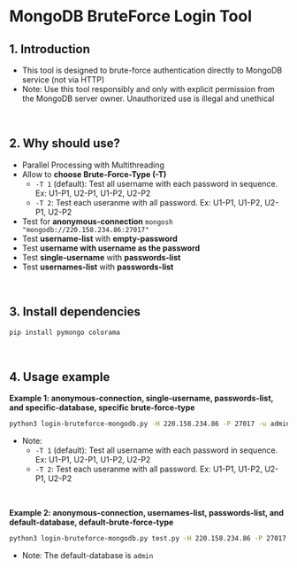 # MongoDB BruteForce Login Tool

## 1. Introduction
+ This tool is designed to brute-force authentication directly to MongoDB service (not via HTTP)
+ Note: Use this tool responsibly and only with explicit permission from the MongoDB server owner. Unauthorized use is illegal and unethical
</br>

## 2. Why should use?
+ Parallel Processing with Multithreading
+ Allow to **choose Brute-Force-Type (-T)**
    -   `-T 1` (default): Test all username with each password in sequence. Ex: U1-P1, U2-P1, U1-P2, U2-P2
    -   `-T 2`: Test each useranme with all password. Ex: U1-P1, U1-P2, U2-P1, U2-P2
+ Test for **anonymous-connection** `mongosh "mongodb://220.158.234.86:27017"`
+ Test **username-list** with **empty-password**
+ Test **username with username as the password**
+ Test **single-username** with **passwords-list**
+ Test **usernames-list** with **passwords-list**
</br>

## 3. Install dependencies
```bash
pip install pymongo colorama
```
</br>

## 4. Usage example
**Example 1: anonymous-connection, single-username, passwords-list, and specific-database, specific brute-force-type**
```bash
python3 login-bruteforce-mongodb.py -H 220.158.234.86 -P 27017 -u admin -W passwords.txt -D mydatabase -T 2
```
+ Note:
    -   `-T 1` (default): Test all username with each password in sequence. Ex: U1-P1, U2-P1, U1-P2, U2-P2
    -   `-T 2`: Test each useranme with all password. Ex: U1-P1, U1-P2, U2-P1, U2-P2
</br>

**Example 2: anonymous-connection, usernames-list, passwords-list, and default-database, default-brute-force-type**
```bash
python3 login-bruteforce-mongodb.py test.py -H 220.158.234.86 -P 27017 -U usernames.txt -W passwords.txt
```
+ Note: The default-database is `admin`

</br>

